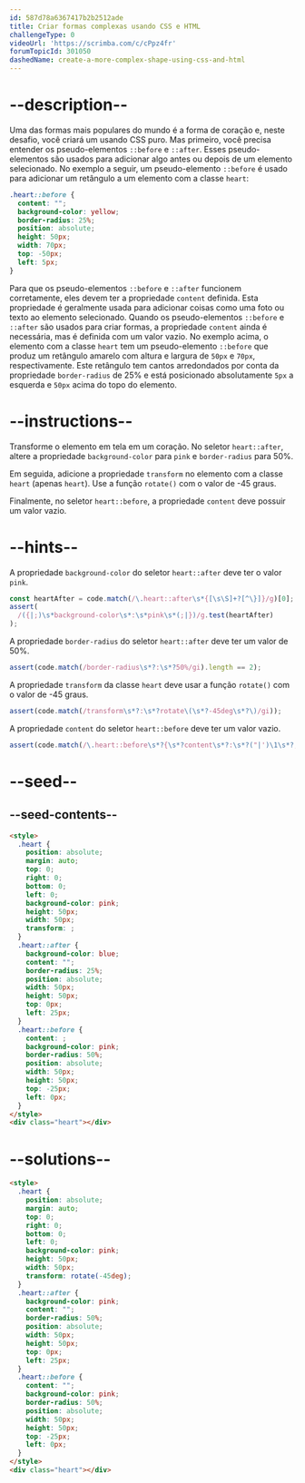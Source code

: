 ```yaml
---
id: 587d78a6367417b2b2512ade
title: Criar formas complexas usando CSS e HTML
challengeType: 0
videoUrl: 'https://scrimba.com/c/cPpz4fr'
forumTopicId: 301050
dashedName: create-a-more-complex-shape-using-css-and-html
---
```


# --description--

Uma das formas mais populares do mundo é a forma de coração e, neste desafio, você criará um usando CSS puro. Mas primeiro, você precisa entender os pseudo-elementos `::before` e `::after`. Esses pseudo-elementos são usados para adicionar algo antes ou depois de um elemento selecionado. No exemplo a seguir, um pseudo-elemento `::before` é usado para adicionar um retângulo a um elemento com a classe `heart`:

```css
.heart::before {
  content: "";
  background-color: yellow;
  border-radius: 25%;
  position: absolute;
  height: 50px;
  width: 70px;
  top: -50px;
  left: 5px;
}
```

Para que os pseudo-elementos `::before` e `::after` funcionem corretamente, eles devem ter a propriedade `content` definida. Esta propriedade é geralmente usada para adicionar coisas como uma foto ou texto ao elemento selecionado. Quando os pseudo-elementos `::before` e `::after` são usados para criar formas, a propriedade `content` ainda é necessária, mas é definida com um valor vazio. No exemplo acima, o elemento com a classe `heart` tem um pseudo-elemento `::before` que produz um retângulo amarelo com altura e largura de `50px` e `70px`, respectivamente. Este retângulo tem cantos arredondados por conta da propriedade `border-radius` de 25% e está posicionado absolutamente `5px` a esquerda e `50px` acima do topo do elemento.

# --instructions--

Transforme o elemento em tela em um coração. No seletor `heart::after`, altere a propriedade `background-color` para `pink` e `border-radius` para 50%.

Em seguida, adicione a propriedade `transform` no elemento com a classe `heart` (apenas `heart`). Use a função `rotate()` com o valor de -45 graus.

Finalmente, no seletor `heart::before`, a propriedade `content` deve possuir um valor vazio.

# --hints--

A propriedade `background-color` do seletor `heart::after` deve ter o valor `pink`.

```js
const heartAfter = code.match(/\.heart::after\s*{[\s\S]+?[^\}]}/g)[0];
assert(
  /({|;)\s*background-color\s*:\s*pink\s*(;|})/g.test(heartAfter)
);
```

A propriedade `border-radius` do seletor `heart::after` deve ter um valor de 50%.

```js
assert(code.match(/border-radius\s*?:\s*?50%/gi).length == 2);
```

A propriedade `transform` da classe `heart` deve usar a função `rotate()` com o valor de -45 graus.

```js
assert(code.match(/transform\s*?:\s*?rotate\(\s*?-45deg\s*?\)/gi));
```

A propriedade `content` do seletor `heart::before` deve ter um valor vazio.

```js
assert(code.match(/\.heart::before\s*?{\s*?content\s*?:\s*?("|')\1\s*?;/gi));
```

# --seed--

## --seed-contents--

```html
<style>
  .heart {
    position: absolute;
    margin: auto;
    top: 0;
    right: 0;
    bottom: 0;
    left: 0;
    background-color: pink;
    height: 50px;
    width: 50px;
    transform: ;
  }
  .heart::after {
    background-color: blue;
    content: "";
    border-radius: 25%;
    position: absolute;
    width: 50px;
    height: 50px;
    top: 0px;
    left: 25px;
  }
  .heart::before {
    content: ;
    background-color: pink;
    border-radius: 50%;
    position: absolute;
    width: 50px;
    height: 50px;
    top: -25px;
    left: 0px;
  }
</style>
<div class="heart"></div>
```

# --solutions--

```html
<style>
  .heart {
    position: absolute;
    margin: auto;
    top: 0;
    right: 0;
    bottom: 0;
    left: 0;
    background-color: pink;
    height: 50px;
    width: 50px;
    transform: rotate(-45deg);
  }
  .heart::after {
    background-color: pink;
    content: "";
    border-radius: 50%;
    position: absolute;
    width: 50px;
    height: 50px;
    top: 0px;
    left: 25px;
  }
  .heart::before {
    content: "";
    background-color: pink;
    border-radius: 50%;
    position: absolute;
    width: 50px;
    height: 50px;
    top: -25px;
    left: 0px;
  }
</style>
<div class="heart"></div>
```
